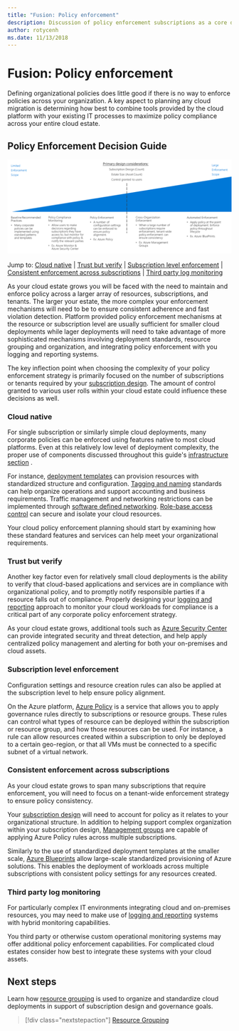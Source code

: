 ```yaml
---
title: "Fusion: Policy enforcement" 
description: Discussion of policy enforcement subscriptions as a core design priority in Azure migrations
author: rotycenh
ms.date: 11/13/2018
---
```


# Fusion: Policy enforcement

Defining organizational policies does little good if there is no way to enforce policies across your organization. A key aspect to planning any cloud migration is determining how best to combine tools provided by the cloud platform with your existing IT processes to maximize policy compliance across your entire cloud estate.

## Policy Enforcement Decision Guide

![Plotting policy enforcement options from least to most complex, aligned with jump links below](../../_images/discovery-guides/discovery-guide-policy-enforcement.png)

Jump to: [Cloud native](#cloud-native) | [Trust but verify](#trust-but-verify) | [Subscription level enforcement](#subscription-level-enforcement) | [Consistent enforcement across subscriptions](#consistent-enforcement-across-subscriptions) | [Third party log monitoring](#third-party-log-monitoring)

As your cloud estate grows you will be faced with the need to maintain and enforce policy across a larger array of resources, subscriptions, and tenants. The larger your estate, the more complex your enforcement mechanisms will need to be to ensure consistent adherence and fast violation detection. Platform provided policy enforcement mechanisms at the resource or subscription level are usually sufficient for smaller cloud deployments while lager deployments will need to take advantage of more sophisticated mechanisms involving deployment standards, resource grouping and organization, and integrating policy enforcement with you logging and reporting systems. 

 The key inflection point when choosing the complexity of your policy enforcement strategy is primarily focused on the number of subscriptions or tenants required by your [subscription design](../subscriptions/overview.md). The amount of control granted to various user rolls within your cloud estate could influence these decisions as well.

### Cloud native

For single subscription or similarly simple cloud deployments, many corporate policies can be  enforced using features native to most cloud platforms. Even at this relatively low level of deployment complexity, the proper use of components discussed throughout this guide's [infrastructure section](../overview.md) . 

For instance, [deployment templates](../resource-grouping/overview.md#deployment-grouping-templated-deployments) can provision resources with standardized structure and configuration. [Tagging and naming](../resource-tagging/overview.md) standards can help organize operations and support accounting and business requirements. Traffic management and networking restrictions can be implemented through [software defined networking](../software-defined-networks/overview.md). [Role-base access control](../identity/overview.md) can secure and isolate your cloud resources.

Your cloud policy enforcement planning should start by examining how these standard features and services can help meet your organizational requirements.

### Trust but verify

Another key factor even for relatively small cloud deployments is the ability to verify that cloud-based applications and services are in compliance with organizational policy, and to promptly notify responsible parties if a resource falls out of compliance. Properly designing your [logging and reporting](../logs-and-reporting/overview.md) approach to monitor your cloud workloads for compliance is a critical part of any corporate policy enforcement strategy. 

As your cloud estate grows, additional tools such as [Azure Security Center](https://docs.microsoft.com/en-us/azure/security-center/) can provide integrated security and threat detection, and help apply centralized policy management and alerting for both your on-premises and cloud assets. 

### Subscription level enforcement

Configuration settings and resource creation rules can also be applied at the subscription level to help ensure policy alignment. 

On the Azure platform, [Azure Policy](https://docs.microsoft.com/en-us/azure/governance/policy/overview) is a service that allows you to apply governance rules directly to subscriptions or resource groups. These rules can control what types of resource can be deployed within the subscription or resource group, and how those resources can be used. For instance, a rule can allow resources created within a subscription to only be deployed to a certain geo-region, or that all VMs must be connected to a specific subnet of a virtual network.

### Consistent enforcement across subscriptions

As your cloud estate grows to span many subscriptions that require enforcement, you will need to focus on a tenant-wide enforcement strategy to ensure policy consistency. 

Your [subscription design](../subscriptions/overview.md) will need to account for policy as it relates to your organizational structure. In addition to helping support complex organization within your subscription design, [Management groups](../subscriptions/overview.md#management-groups) are capable of applying Azure Policy rules across multiple subscriptions. 

Similarly to the use of standardized deployment templates at the smaller scale, [Azure Blueprints](https://docs.microsoft.com/en-us/azure/governance/blueprints/overview) allow large-scale standardized provisioning of Azure solutions. This enables the deployment of workloads across multiple subscriptions with consistent policy settings for any resources created.

### Third party log monitoring

For particularly complex IT environments integrating cloud and on-premises resources, you may need to make use of [logging and reporting](../logs-and-reporting/overview.md) systems with hybrid monitoring capabilities. 

You third party or otherwise custom operational monitoring systems may offer additional policy enforcement capabilities. For complicated cloud estates consider how best to integrate these systems with your cloud assets.

## Next steps

Learn how [resource grouping](../resource-grouping/overview.md) is used to organize and standardize cloud deployments in support of subscription design and governance goals.

> [!div class="nextstepaction"]
> [Resource Grouping](../resource-grouping/overview.md)


